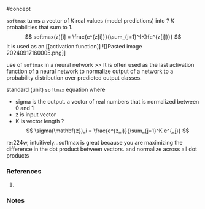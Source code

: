 #concept

`softmax` turns a vector of $K$ real values (model predictions) into
?
$K$ probabilities that sum to 1.
$$
softmax(z)[i] = \frac{e^{z[i]}}{\sum_{j=1}^{K}{e^{z[j]}}}
$$
It is used as an [[activation function]] 
![[Pasted image 20240917160005.png]]
<!--SR:!2024-09-28,8,250-->
use of `softmax` in a neural network >> It is often used as the last activation function of a neural network to normalize output of a network to a probability distribution over predicted output classes.<!--SR:!2024-09-23,4,270-->


standard (unit) `softmax` equation where
- sigma is the output. a vector of real numbers that is normalized between 0 and 1
- z is input vector
- K is vector length
?
$$
\sigma(\mathbf{z})_i = \frac{e^{z_i}}{\sum_{j=1}^K e^{_j}}
$$
<!--SR:!2024-09-24,4,228-->


re:224w, intuitively...softmax is great because you are maximizing the difference in the dot product between vectors. and normalize across all dot products


### References
1. 

### Notes





